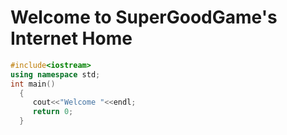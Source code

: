 # Welcome to SuperGoodGame's Internet Home
```C++
#include<iostream>
using namespace std;
int main()
  {
     cout<<"Welcome "<<endl;
     return 0;
  }
```
